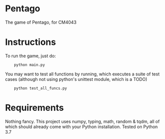 # Pentago
The game of Pentago, for CM4043

# Instructions
To run the game, just do:
```
    python main.py
```
You may want to test all functions by running, which executes a suite of test cases
(although not using python's unittest module, which is a TODO)
```
    python test_all_funcs.py
```
# Requirements
Nothing fancy. This project uses numpy, typing, math, random & tqdm, all of which should already come with your Python installation.
Tested on Python 3.7